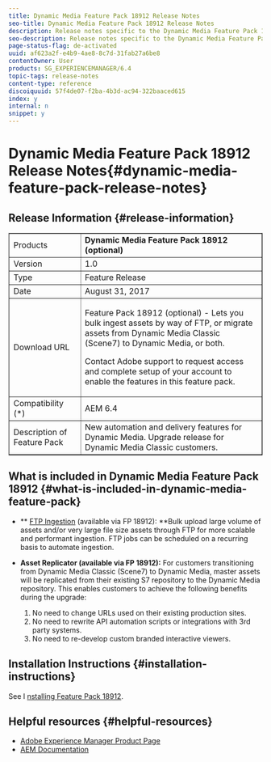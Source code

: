 ```yaml
---
title: Dynamic Media Feature Pack 18912 Release Notes
seo-title: Dynamic Media Feature Pack 18912 Release Notes
description: Release notes specific to the Dynamic Media Feature Pack 18912.
seo-description: Release notes specific to the Dynamic Media Feature Pack 18912.
page-status-flag: de-activated
uuid: af623a2f-e4b9-4ae8-8c7d-31fab27a6be8
contentOwner: User
products: SG_EXPERIENCEMANAGER/6.4
topic-tags: release-notes
content-type: reference
discoiquuid: 57f4de07-f2ba-4b3d-ac94-322baaced615
index: y
internal: n
snippet: y
---
```


# Dynamic Media Feature Pack 18912 Release Notes{#dynamic-media-feature-pack-release-notes}

## Release Information {#release-information}

<table border="1" cellpadding="1" cellspacing="0" width="100%"> 
 <tbody>
  <tr>
   <td>Products</td> 
   <td><strong>Dynamic Media Feature Pack 18912 (optional)</strong></td> 
  </tr>
  <tr>
   <td>Version</td> 
   <td>1.0</td> 
  </tr>
  <tr>
   <td>Type</td> 
   <td>Feature Release</td> 
  </tr>
  <tr>
   <td>Date</td> 
   <td>August 31, 2017</td> 
  </tr>
  <tr>
   <td>Download URL</td> 
   <td><p>Feature Pack 18912 (optional) - Lets you bulk ingest assets by way of FTP, or migrate assets from Dynamic Media Classic (Scene7) to Dynamic Media, or both.</p> <p>Contact Adobe support to request access and complete setup of your account to enable the features in this feature pack.</p> </td> 
  </tr>
  <tr>
   <td>Compatibility (*)</td> 
   <td>AEM 6.4</td> 
  </tr>
  <tr>
   <td>Description of Feature Pack</td> 
   <td>New automation and delivery features for Dynamic Media. Upgrade release for Dynamic Media Classic customers. </td> 
  </tr>
 </tbody>
</table>

## What is included in Dynamic Media Feature Pack 18912 {#what-is-included-in-dynamic-media-feature-pack}

* ** [FTP Ingestion](../assets/using/managing-assets-touch-ui.md#uploadingassetsusingftp) (available via FP 18912): **Bulk upload large volume of assets and/or very large file size assets through FTP for more scalable and performant ingestion. FTP jobs can be scheduled on a recurring basis to automate ingestion.
* **Asset Replicator (available via FP 18912):** For customers transitioning from Dynamic Media Classic (Scene7) to Dynamic Media, master assets will be replicated from their existing S7 repository to the Dynamic Media repository. This enables customers to achieve the following benefits during the upgrade:

    1. No need to change URLs used on their existing production sites.
    1. No need to rewrite API automation scripts or integrations with 3rd party systems.
    1. No need to re-develop custom branded interactive viewers.

## Installation Instructions {#installation-instructions}

See I [nstalling Feature Pack 18912](../assets/using/bulk-ingest-migrate.md).

## Helpful resources {#helpful-resources}

* [Adobe Experience Manager Product Page](http://www.adobe.com/solutions/web-experience-management.html)
* [AEM Documentation](https://docs.adobe.com/content/docs/en/aem/6-3.html)

